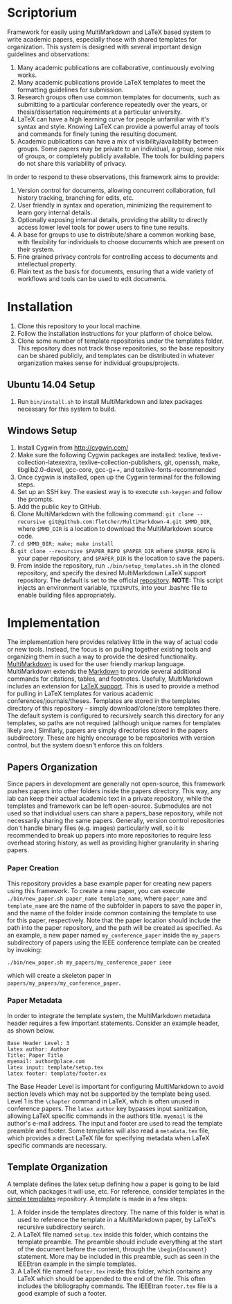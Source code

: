 # Scriptorium

Framework for easily using MultiMarkdown and LaTeX based system to write academic papers, especially those with shared templates for organization. This system is designed with several important design guidelines and observations:

1. Many academic publications are collaborative, continuously evolving works.
2. Many academic publications provide LaTeX templates to meet the formatting guidelines for submission.
3. Research groups often use common templates for documents, such as submitting to a particular conference repeatedly over the years, or thesis/dissertation requirements at a particular university.
4. LaTeX can have a high learning curve for people unfamiliar with it's syntax and style. Knowing LaTeX can provide a powerful array of tools and commands for finely tuning the resulting document.
5. Academic publications can have a mix of visibility/availability between groups. Some papers may be private to an individual, a group, some mix of groups, or completely publicly available. The tools for building papers do not share this variability of privacy.

In order to respond to these observations, this framework aims to provide:

1. Version control for documents, allowing concurrent collaboration, full history tracking, branching for edits, etc.
2. User friendly in syntax and operation, minimizing the requirement to learn gory internal details.
3. Optionally exposing internal details, providing the ability to directly access lower level tools for power users to fine tune results.
4. A base for groups to use to distribute/share a common working base, with flexibility for individuals to choose documents which are present on their system.
5. Fine grained privacy controls for controlling access to documents and intellectual property.
6. Plain text as the basis for documents, ensuring that a wide variety of workflows and tools can be used to edit documents.

# Installation

1. Clone this repository to your local machine.
2. Follow the installation instructions for your platform of choice below.
3. Clone some number of template repositories under the templates folder. This repository does not track those repositories, so the base repository can be shared publicly, and templates can be distributed in whatever organization makes sense for individual groups/projects.

## Ubuntu 14.04 Setup

1. Run `bin/install.sh` to install MultiMarkdown and latex packages necessary for this system to build.

## Windows Setup

1. Install Cygwin from http://cygwin.com/
2. Make sure the following Cygwin packages are installed: texlive, texlive-collection-latexextra, texlive-collection-publishers, git, openssh, make, libglib2.0-devel, gcc-core, gcc-g++, and texlive-fonts-recommended
3. Once cygwin is installed, open up the Cygwin terminal for the following steps.
4. Set up an SSH key. The easiest way is to execute `ssh-keygen` and follow the prompts.
5. Add the public key to GitHub.
6. Clone MultiMarkdown with the following command: `git clone --recursive git@github.com:fletcher/MultiMarkdown-4.git $MMD_DIR`, where `$MMD_DIR` is a location to download the MultiMarkdown source code.
7. `cd $MMD_DIR; make; make install`
8. `git clone --recursive $PAPER_REPO $PAPER_DIR` where `$PAPER_REPO` is your paper repository, and `$PAPER_DIR` is the location to save the papers.
9. From inside the repository, run `./bin/setup_templates.sh` in the cloned repository, and specify the desired MultiMarkdown LaTeX support repository. The default is set to the official [repository](https://github.com/fletcher/peg-multimarkdown-latex-support). **NOTE:** This script injects an environment variable, `TEXINPUTS`, into your .bashrc file to enable building files appropriately.

# Implementation

The implementation here provides relativey little in the way of actual code or new tools. Instead, the focus is on pulling together existing tools and organizing them in such a way to provide the desired functionality. [MultiMarkdown](http://fletcherpenney.net/multimarkdown/) is used for the user friendly markup language. MultiMarkdown extends the [Markdown](http://daringfireball.net/projects/markdown/) to provide several additional commands for citations, tables, and footnotes. Usefully, MultiMarkdown includes an extension for [LaTeX support](https://github.com/fletcher/peg-multimarkdown-latex-support). This is used to provide a method for pulling in LaTeX templates for various academic conferences/journals/theses. Templates are stored in the templates directory of this repository - simply download/clone/store templates there. The default system is configured to recursively search this directory for any templates, so paths are not required (although unique names for templates likely are.) Similarly, papers are simply directories stored in the papers subdirectory. These are highly encourage to be repositories with version control, but the system doesn't enforce this on folders.

## Papers Organization

Since papers in development are generally not open-source, this framework pushes papers into other folders inside the papers directory. This way, any lab can keep their actual academic text in a private repository, while the templates and framework can be left open-source. Submodules are not used so that individual users can share a papers_base repository, while not necessarily sharing the same papers. Generally, version control repositories don't handle binary files (e.g. images) particularly well, so it is recommended to break up papers into more repositories to require less overhead storing history, as well as providing higher granularity in sharing papers.

### Paper Creation

This repository provides a base example paper for creating new papers using this framework. To create a new paper, you can execute `./bin/new_paper.sh paper_name template_name`, where `paper_name` and `template_name` are the name of the subfolder in papers to save the paper in, and the name of the folder inside common containing the template to use for this paper, respectively. Note that the paper location should include the path into the paper repository, and the path will be created as specified. As an example, a new paper named `my_conference_paper` inside the `my_papers` subdirectory of papers using the IEEE conference template can be created by invoking:
```
./bin/new_paper.sh my_papers/my_conference_paper ieee
```
which will create a skeleton paper in `papers/my_papers/my_conference_paper`.

### Paper Metadata

In order to integrate the template system, the MultiMarkdown metadata header requires a few important statements. Consider an example header, as shown below.

```
Base Header Level: 3
latex author: Author
Title: Paper Title
myemail: author@place.com
latex input: template/setup.tex
latex footer: template/footer.ex
```

The Base Header Level is important for configuring MultiMarkdown to avoid section levels which may not be supported by the template being used. Level 1 is the `\chapter` command in LaTeX, which is often unused in conference papers. The `latex author` key bypasses input sanitization, allowing LaTeX specific commands in the authors title. `myemail` is the author's e-mail address. The input and footer are used to read the template preamble and footer. Some templates will also read a `metadata.tex` file, which provides a direct LaTeX file for specifying metadata when LaTeX specific commands are necessary.

## Template Organization

A template defines the latex setup defining how a paper is going to be laid out, which packages it will use, etc. For reference, consider templates in the [simple templates](https://github.com/jasedit/simple_templates) repository. A template is made in a few steps:

1. A folder inside the templates directory. The name of this folder is what is used to reference the template in a MultiMarkdown paper, by LaTeX's recursive subdirectory search.
2. A LaTeX file named `setup.tex` inside this folder, which contains the template preamble. The preamble should include everything at the start of the document before the content, through the `\begin{document}` statement. More may be included in this preamble, such as seen in the IEEEtran example in the simple templates.
3. A LaTeX file named `footer.tex` inside this folder, which contains any LaTeX which should be appended to the end of the file. This often includes the bibliography commands. The IEEEtran `footer.tex` file is a good example of such a footer.
